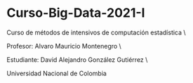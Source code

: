 # Curso-Big-Data-2021-I
Curso de métodos de intensivos de computación estadística \\

Profesor: Alvaro Mauricio Montenegro \\

Estudiante: David Alejandro González Gutiérrez \\

Universidad Nacional de Colombia 
